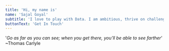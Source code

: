 ```yaml
---
title: 'Hi, my name is'
name: 'Sajal Goyal'
subtitle: 'I love to play with Data. I am ambitious, thrive on challenge and constantly set goals for myself, so I have something to strive towards.'
buttonText: 'Get In Touch'
---
```


'*Go as far as you can see; when you get there, you’ll be able to see farther*'   ~Thomas Carlyle

